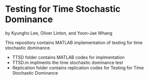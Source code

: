# Testing for Time Stochastic Dominance 

by Kyungho Lee, Oliver Linton, and Yoon-Jae Whang

This repository contains MATLAB implementation of testing for time stochastic dominance.

- TTSD folder contains MATLAB codes for implmentation
- TTSD.m implments the time stochastic dominance test
- Replication folder contains replication codes for Testing for Time Stochastic Dominance
